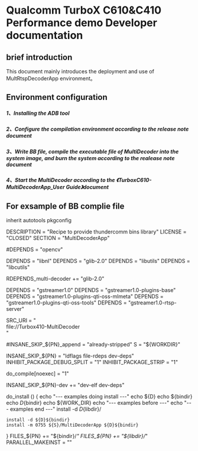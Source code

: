 # Qualcomm TurboX C610&C410 Performance demo  Developer documentation

## brief introduction

This document mainly introduces the deployment and use of MultRtspDecoderApp environment。

## Environment configuration

##### 1、Installing the ADB tool

##### 2、Configure the compilation environment according to the release note document

##### 3、Write BB file, compile the executable file of MultiDecoder into the system image, and burn the system according to the realease note document

##### 4、Start the MultiDecoder according to the 《TurboxC610-MultiDecoderApp_User Guide》document

## For exsample of BB complie file

inherit autotools pkgconfig

DESCRIPTION = "Recipe to provide thundercomm bins library"
LICENSE = "CLOSED"
SECTION = "MultiDecoderApp"

#DEPENDS = "opencv"

DEPENDS = "libnl"
DEPENDS = "glib-2.0"
DEPENDS = "libutils"
DEPENDS = "libcutils"

RDEPENDS_multi-decoder += "glib-2.0"

DEPENDS = "gstreamer1.0"
DEPENDS = "gstreamer1.0-plugins-base"
DEPENDS = "gstreamer1.0-plugins-qti-oss-mlmeta"
DEPENDS = "gstreamer1.0-plugins-qti-oss-tools"
DEPENDS = "gstreamer1.0-rtsp-server"

SRC_URI = "\
	file://Turbox410-MultiDecoder  \
	"

#INSANE_SKIP_${PN}_append = "already-stripped"
S = "${WORKDIR}"

INSANE_SKIP_${PN} = "ldflags file-rdeps dev-deps"
INHIBIT_PACKAGE_DEBUG_SPLIT = "1"
INHIBIT_PACKAGE_STRIP = "1"

do_compile[noexec] = "1"

INSANE_SKIP_${PN}-dev += "dev-elf dev-deps"

do_install () {
  	echo "--- examples doing install ---"
  	echo ${D}
  	echo ${bindir}
  	echo ${D}${bindir}
  	echo ${WORK_DIR}
  	echo "--- examples before ---"
  	echo "--- examples end ---"
	install -d ${D}${libdir}/
	    
	install -d ${D}${bindir}
	install -m 0755 ${S}/MultiDecoderApp ${D}${bindir}

}
FILES_${PN} += "${bindir}/*"
FILES_${PN} += "${libdir}/*"
PARALLEL_MAKEINST = ""